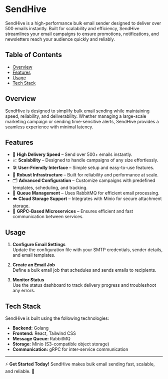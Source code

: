 # SendHive

SendHive is a high-performance bulk email sender designed to deliver over 500 emails instantly. Built for scalability and efficiency, SendHive streamlines your email campaigns to ensure promotions, notifications, and newsletters reach your audience quickly and reliably.

## Table of Contents

- [Overview](#overview)
- [Features](#features)
- [Usage](#usage)
- [Tech Stack](#tech-stack)

## Overview

SendHive is designed to simplify bulk email sending while maintaining speed, reliability, and deliverability. Whether managing a large-scale marketing campaign or sending time-sensitive alerts, SendHive provides a seamless experience with minimal latency.

## Features

- 🚀 **High Delivery Speed** – Send over 500+ emails instantly.
- 📈 **Scalability** – Designed to handle campaigns of any size effortlessly.
- 🛠️ **User-Friendly Interface** – Simple setup and easy-to-use features.
- 🔧 **Robust Infrastructure** – Built for reliability and performance at scale.
- 🗂 **Advanced Configuration** – Customize campaigns with predefined templates, scheduling, and tracking.
- 🔄 **Queue Management** – Uses RabbitMQ for efficient email processing.
- ☁️ **Cloud Storage Support** – Integrates with Minio for secure attachment storage.
- 🔌 **GRPC-Based Microservices** – Ensures efficient and fast communication between services.

## Usage

1. **Configure Email Settings**  
   Update the configuration file with your SMTP credentials, sender details, and email templates.

2. **Create an Email Job**  
   Define a bulk email job that schedules and sends emails to recipients.

3. **Monitor Status**  
   Use the status dashboard to track delivery progress and troubleshoot any errors.

## Tech Stack

SendHive is built using the following technologies:

- **Backend:** Golang
- **Frontend:** React, Tailwind CSS
- **Message Queue:** RabbitMQ
- **Storage:** Minio (S3-compatible object storage)
- **Communication:** gRPC for inter-service communication

---

⚡ **Get Started Today!** SendHive makes bulk email sending fast, scalable, and reliable. 🚀

